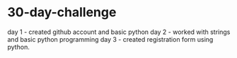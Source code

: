 # 30-day-challenge

day 1 - created github account and basic python
day 2 - worked with strings and basic python programming
day 3 - created registration form using python.
